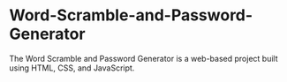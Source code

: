 # Word-Scramble-and-Password-Generator
The Word Scramble and Password Generator is a web-based project built using HTML, CSS, and JavaScript.
